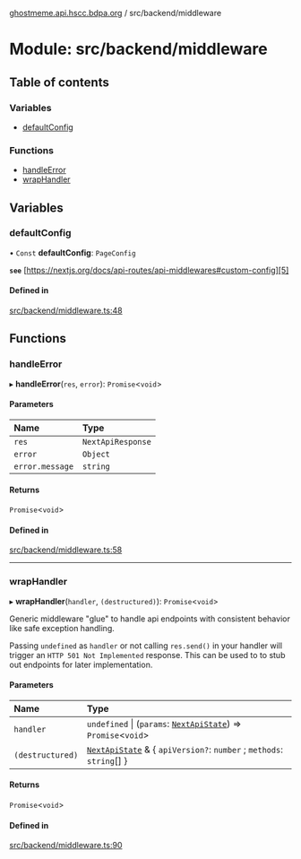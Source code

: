 [ghostmeme.api.hscc.bdpa.org][1] / src/backend/middleware

# Module: src/backend/middleware

## Table of contents

### Variables

- [defaultConfig][2]

### Functions

- [handleError][3]
- [wrapHandler][4]

## Variables

### defaultConfig

• `Const` **defaultConfig**: `PageConfig`

**`see`** [https://nextjs.org/docs/api-routes/api-middlewares#custom-config][5]

#### Defined in

[src/backend/middleware.ts:48][6]

## Functions

### handleError

▸ **handleError**(`res`, `error`): `Promise`<`void`>

#### Parameters

| Name            | Type              |
| :-------------- | :---------------- |
| `res`           | `NextApiResponse` |
| `error`         | `Object`          |
| `error.message` | `string`          |

#### Returns

`Promise`<`void`>

#### Defined in

[src/backend/middleware.ts:58][7]

---

### wrapHandler

▸ **wrapHandler**(`handler`, `(destructured)`): `Promise`<`void`>

Generic middleware "glue" to handle api endpoints with consistent behavior like
safe exception handling.

Passing `undefined` as `handler` or not calling `res.send()` in your handler
will trigger an `HTTP 501 Not Implemented` response. This can be used to to stub
out endpoints for later implementation.

#### Parameters

| Name             | Type                                                                      |
| :--------------- | :------------------------------------------------------------------------ |
| `handler`        | `undefined` \| (`params`: [`NextApiState`][8]) => `Promise`<`void`>       |
| `(destructured)` | [`NextApiState`][8] & { `apiVersion?`: `number` ; `methods`: `string`[] } |

#### Returns

`Promise`<`void`>

#### Defined in

[src/backend/middleware.ts:90][9]

[1]: ../README.md
[2]: src_backend_middleware.md#defaultconfig
[3]: src_backend_middleware.md#handleerror
[4]: src_backend_middleware.md#wraphandler
[5]: https://nextjs.org/docs/api-routes/api-middlewares#custom-config
[6]:
  https://github.com/nhscc/ghostmeme.api.hscc.bdpa.org/blob/9eb38c4/src/backend/middleware.ts#L48
[7]:
  https://github.com/nhscc/ghostmeme.api.hscc.bdpa.org/blob/9eb38c4/src/backend/middleware.ts#L58
[8]: types_global.md#nextapistate
[9]:
  https://github.com/nhscc/ghostmeme.api.hscc.bdpa.org/blob/9eb38c4/src/backend/middleware.ts#L90
